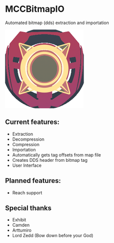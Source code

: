 # MCCBitmapIO
Automated bitmap (dds) extraction and importation

![Logo](https://raw.githubusercontent.com/Krevil/MCCBitmapIO/master/MCCBitmapIO.png)

## Current features:

- Extraction
- Decompression
- Compression
- Importation
- Automatically gets tag offsets from map file
- Creates DDS header from bitmap tag
- User Interface

## Planned features:

- Reach support

## Special thanks

- Exhibit 
- Camden
- Arttumiro
- Lord Zedd (Bow down before your God)
